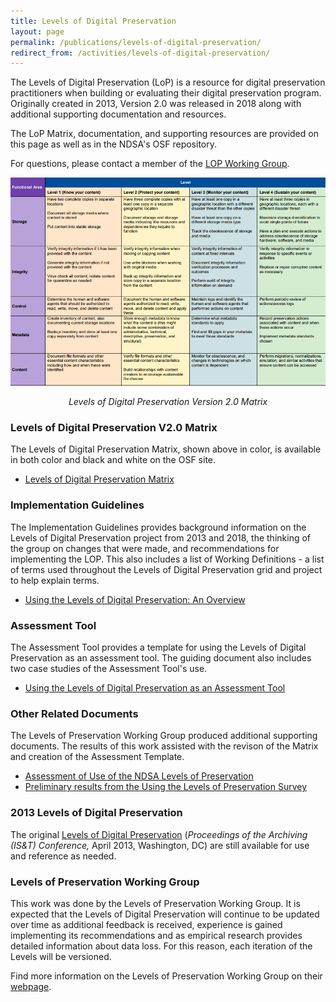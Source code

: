 ```yaml
---
title: Levels of Digital Preservation
layout: page
permalink: /publications/levels-of-digital-preservation/
redirect_from: /activities/levels-of-digital-preservation/
---
```

The Levels of Digital Preservation (LoP) is a resource for digital preservation practitioners when building or evaluating their digital preservation program.  Originally created in 2013, Version 2.0 was released in 2018 along with additional supporting documentation and resources. 

The LoP Matrix, documentation, and supporting resources are provided on this page as well as in the NDSA's OSF repository.  

For questions, please contact a member of the [LOP Working Group](/groups/levels-of-preservation/). 

[![Levels of Digital Preservation, Version 2.0](/images/LOP_v2.png "Levels of Digital Preservation, Version 2.0")](https://osf.io/2mkwx/)
<p align="center"><em>Levels of Digital Preservation Version 2.0 Matrix</em></p>

### Levels of Digital Preservation V2.0 Matrix
The Levels of Digital Preservation Matrix, shown above in color, is available in both color and black and white on the OSF site.   
* [Levels of Digital Preservation Matrix](https://osf.io/2mkwx/)


### Implementation Guidelines
The Implementation Guidelines provides background information on the Levels of Digital Preservation project from 2013 and 2018, the thinking of the group on changes that were made, and recommendations for implementing the LOP. This also includes a list of Working Definitions - a list of terms used throughout the Levels of Digital Preservation grid and project to help explain terms.
* [Using the Levels of Digital Preservation: An Overview](https://osf.io/nt8u9/)
  
### Assessment Tool
The Assessment Tool provides a template for using the Levels of Digital Preservation as an assessment tool.  The guiding document also includes two case studies of the Assessment Tool's use.  
* [Using the Levels of Digital Preservation as an Assessment Tool](https://osf.io/m2fek/)

### Other Related Documents
The Levels of Preservation Working Group produced additional supporting documents. The results of this work assisted with the revison of the Matrix and creation of the Assessment Template.
* [Assessment of Use of the NDSA Levels of Preservation](https://osf.io/47kqm/)
* [Preliminary results from the Using the Levels of Preservation Survey](https://osf.io/ythqn/)


### 2013 Levels of Digital Preservation
The original [Levels of Digital Preservation](https://osf.io/9ya8c/) (*Proceedings of the Archiving (IS&T) Conference,* April 2013, Washington, DC) are still available for use and reference as needed.  

### Levels of Preservation Working Group
This work was done by the Levels of Preservation Working Group.  It is expected that the Levels of Digital Preservation will continue to be updated over time as additional feedback is received, experience is gained implementing its recommendations and as empirical research provides detailed information about data loss. For this reason, each iteration of the Levels will be versioned.

Find more information on the Levels of Preservation Working Group on their [webpage](https://ndsa.org/working-groups/levels-of-preservation/).

